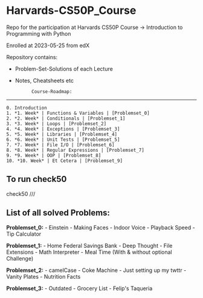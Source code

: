 # Harvards-CS50P_Course
Repo for the participation at Harvards CS50P Course -> Introduction to Programming with Python 

Enrolled at 2023-05-25 from edX

Repository contains:
- Problem-Set-Solutions of each Lecture 
- Notes, Cheatsheets etc


            Course-Roadmap:
---------------------------------------------------
    0. Introduction
    1. *1. Week* | Functions & Variables | [Problemset_0]
    2. *2. Week* | Conditionals | [Problemset_1] 
    3. *3. Week* | Loops | [Problemset_2]
    4. *4. Week* | Exceptions | [Problemset_3]
    5. *5. Week* | Libraries | [Problemset_4]
    6. *6. Week* | Unit Tests | [Problemset_5]
    7. *7. Week* | File I/O | [Problemset_6]
    8. *8. Week* | Regular Expressions | [Problemset_7]
    9. *9. Week* | OOP | [Problemset_8]
    10. *10. Week* | Et Cetera | [Problemset_9]


## To run check50 ##

check50 <owner>/<repo>/<branch>/<check>


## List of all solved Problems: ##

**Problemset_0:**
    - Einstein
    - Making Faces 
    - Indoor Voice
    - Playback Speed
    - Tip Calculator

**Problemset_1:**
    - Home Federal Savings Bank
    - Deep Thought
    - File Extensions
    - Math Interpreter
    - Meal Time (With & without optional Challenge)

**Problemset_2:**
    - camelCase
    - Coke Machine
    - Just setting up my twttr
    - Vanity Plates
    - Nutrition Facts

**Problemset_3:**
    - Outdated
    - Grocery List
    - Felip's Taqueria
    